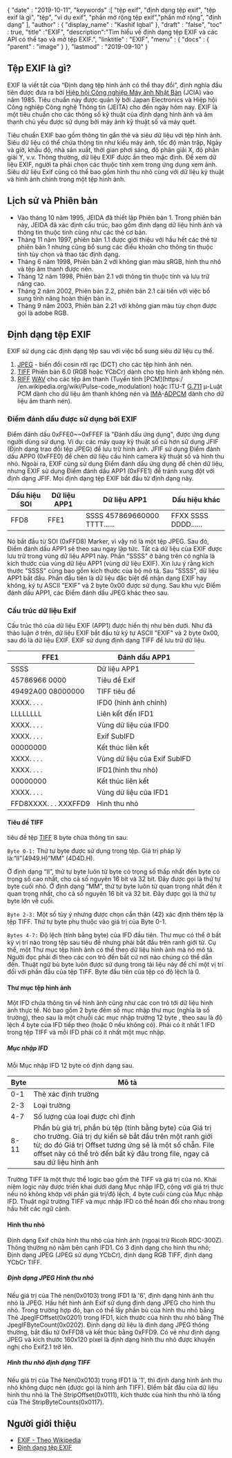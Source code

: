 {
  "date" : "2019-10-11",
  "keywords" :[ "tệp exif", "định dạng tệp exif", "tệp exif là gì", "tệp", "ví dụ exif", "phần mở rộng tệp exif","phần mở rộng", "định dạng" ],
  "author" : {
    "display_name" : "Kashif Iqbal"
},
  "draft" : "false",
  "toc" : true,
  "title" :"EXIF",
  "description":"Tìm hiểu về định dạng tệp EXIF và các API có thể tạo và mở tệp EXIF.",
  "linktitle" : "EXIF",
  "menu" : {
    "docs" : {
      "parent" : "image"
}
},
  "lastmod" : "2019-09-10"
}

## Tệp EXIF là gì?
EXIF là viết tắt của “Định dạng tệp hình ảnh có thể thay đổi”, định nghĩa đầu tiên được đưa ra bởi [Hiệp hội Công nghiệp Máy ảnh Nhật Bản](https://en.wikipedia.org/wiki/Japan_Electronic_Industries_Development_Association) (JCIA) vào năm 1985. Tiêu chuẩn này được quản lý bởi Japan Electronics và Hiệp hội Công nghiệp Công nghệ Thông tin (JEITA) cho đến ngày hôm nay. EXIF là một tiêu chuẩn cho các thông số kỹ thuật của định dạng hình ảnh và âm thanh chủ yếu được sử dụng bởi máy ảnh kỹ thuật số và máy quét.

Tiêu chuẩn EXIF bao gồm thông tin gắn thẻ và siêu dữ liệu với tệp hình ảnh. Siêu dữ liệu có thể chứa thông tin như kiểu máy ảnh, tốc độ màn trập, Ngày và giờ, khẩu độ, nhà sản xuất, thời gian phơi sáng, độ phân giải X, độ phân giải Y, v.v. Thông thường, dữ liệu EXIF được ẩn theo mặc định. Để xem dữ liệu EXIF, người ta phải chọn các thuộc tính xem trong ứng dụng xem ảnh. Siêu dữ liệu Exif cũng có thể bao gồm hình thu nhỏ cùng với dữ liệu kỹ thuật và hình ảnh chính trong một tệp hình ảnh.

## Lịch sử và Phiên bản ##

* Vào tháng 10 năm 1995, JEIDA đã thiết lập Phiên bản 1. Trong phiên bản này, JEIDA đã xác định cấu trúc, bao gồm định dạng dữ liệu hình ảnh và thông tin thuộc tính cũng như các thẻ cơ bản.
* Tháng 11 năm 1997, phiên bản 1.1 được giới thiệu với hầu hết các thẻ từ phiên bản 1 nhưng cũng bổ sung các điều khoản cho thông tin thuộc tính tùy chọn và thao tác định dạng.
* Tháng 6 năm 1998, Phiên bản 2 với không gian màu sRGB, hình thu nhỏ và tệp âm thanh được nén.
* Tháng 12 năm 1998, Phiên bản 2.1 với thông tin thuộc tính và lưu trữ nâng cao.
* Tháng 2 năm 2002, Phiên bản 2.2, phiên bản 2.1 cải tiến với việc bổ sung tính năng hoàn thiện bản in.
* Tháng 9 năm 2003, Phiên bản 2.21 với không gian màu tùy chọn được gọi là adobe RGB.

## Định dạng tệp EXIF

EXIF sử dụng các định dạng tệp sau với việc bổ sung siêu dữ liệu cụ thể.

1. [JPEG](/vi/image/jpeg/) - biến đổi cosin rời rạc (DCT) cho các tệp hình ảnh nén.
1. [TIFF](/vi/image/tiff/) Phiên bản 6.0 (RGB hoặc YCbCr) dành cho tệp hình ảnh không nén.
1. [RIFF](https://vi.wikipedia.org/wiki/Resource_Interchange_File_Format) [WAV](https://en.wikipedia.org/wiki/WAV) cho các tệp âm thanh (Tuyến tính [PCM](https:/ /en.wikipedia.org/wiki/Pulse-code_modulation) hoặc ITU-T [G.711](https://en.wikipedia.org/wiki/G.711) μ-Luật PCM dành cho dữ liệu âm thanh không nén và [ IMA](https://en.wikipedia.org/wiki/Interactive_Multimedia_Association)-[ADPCM](https://en.wikipedia.org/wiki/ADPCM) dành cho dữ liệu âm thanh nén).

### Điểm đánh dấu được sử dụng bởi EXIF ###

Điểm đánh dấu 0xFFE0~~0xFFEF là "Đánh dấu ứng dụng", được ứng dụng người dùng sử dụng. Ví dụ: các máy quay kỹ thuật số cũ hơn sử dụng JFIF (Định dạng trao đổi tệp JPEG) để lưu trữ hình ảnh. JFIF sử dụng Điểm đánh dấu APP0 (0xFFE0) để chèn dữ liệu cấu hình camera kỹ thuật số và hình thu nhỏ. Ngoài ra, EXIF cũng sử dụng Điểm đánh dấu ứng dụng để chèn dữ liệu, nhưng EXIF sử dụng Điểm đánh dấu APP1 (0xFFE1) để tránh xung đột với định dạng JFIF. Mọi định dạng tệp EXIF bắt đầu từ định dạng này.


|Dấu hiệu SOI|Dữ liệu APP1|Dữ liệu APP1|Dấu hiệu khác
---|---|---|---|
|FFD8|FFE1|SSSS 457869660000 TTTT......|FFXX SSSS DDDD......

Nó bắt đầu từ SOI (0xFFD8) Marker, vì vậy nó là một tệp JPEG. Sau đó, Điểm đánh dấu APP1 sẽ theo sau ngay lập tức. Tất cả dữ liệu của EXIF được lưu trữ trong vùng dữ liệu APP1 này. Phần "SSSS" ở bảng trên có nghĩa là kích thước của vùng dữ liệu APP1 (vùng dữ liệu EXIF). Xin lưu ý rằng kích thước "SSSS" cũng bao gồm kích thước của bộ mô tả. Sau "SSSS", dữ liệu APP1 bắt đầu. Phần đầu tiên là dữ liệu đặc biệt để nhận dạng EXIF hay không, ký tự ASCII "EXIF" và 2 byte 0x00 được sử dụng. Sau khu vực Điểm đánh dấu APP1, các Điểm đánh dấu JPEG khác theo sau.

### Cấu trúc dữ liệu Exif ###

Cấu trúc thô của dữ liệu EXIF (APP1) được hiển thị như bên dưới. Như đã thảo luận ở trên, dữ liệu EXIF bắt đầu từ ký tự ASCII "EXIF" và 2 byte 0x00, sau đó là dữ liệu EXIF. EXIF sử dụng định dạng TIFF để lưu trữ dữ liệu.


|FFE1|Đánh dấu APP1
---|---|
|SSSS|Dữ liệu APP1|Kích thước dữ liệu APP1
|45786966 0000|Tiêu đề Exif
|49492A00 08000000|TIFF tiêu đề
|XXXX. . . .|IFD0 (hình ảnh chính)|Danh mục
|LLLLLLLL|Liên kết đến IFD1
|XXXX. . . .|Vùng dữ liệu của IFD0
|XXXX. . . .|Exif SubIFD|Danh mục
|00000000|Kết thúc liên kết
|XXXX. . . .|Vùng dữ liệu của Exif SubIFD
|XXXX. . . .|IFD1(hình thu nhỏ)|Danh mục
|00000000|Kết thúc liên kết
|XXXX. . . .|Vùng dữ liệu của IFD1
|FFD8XXXX. . . XXXFFD9|Hình thu nhỏ

#### Tiêu đề TIFF ####

tiêu đề tệp [TIFF](/vi/image/tiff/) 8 byte chứa thông tin sau:

`Byte 0-1:` Thứ tự byte được sử dụng trong tệp. Giá trị pháp lý là:“II”(4949.H)“MM” (4D4D.H).

Ở định dạng “II”, thứ tự byte luôn từ byte có trọng số thấp nhất đến byte có trọng số cao nhất, cho cả số nguyên 16 bit và 32 bit. Đây được gọi là thứ tự byte cuối nhỏ. Ở định dạng “MM”, thứ tự byte luôn từ quan trọng nhất đến ít quan trọng nhất, cho cả số nguyên 16 bit và 32 bit. Đây được gọi là thứ tự byte lớn về cuối.

`Byte 2-3:` Một số tùy ý nhưng được chọn cẩn thận (42) xác định thêm tệp là tệp TIFF. Thứ tự byte phụ thuộc vào giá trị của Byte 0-1.

`Bytes 4-7:` Độ lệch (tính bằng byte) của IFD đầu tiên. Thư mục có thể ở bất kỳ vị trí nào trong tệp sau tiêu đề nhưng phải bắt đầu trên ranh giới từ. Cụ thể, một Thư mục tệp hình ảnh có thể theo dữ liệu hình ảnh mà nó mô tả. Người đọc phải đi theo các con trỏ đến bất cứ nơi nào chúng có thể dẫn đến. Thuật ngữ bù byte luôn được sử dụng trong tài liệu này để chỉ một vị trí đối với phần đầu của tệp TIFF. Byte đầu tiên của tệp có độ lệch là 0.

#### Thư mục tệp hình ảnh ####

Một IFD chứa thông tin về hình ảnh cũng như các con trỏ tới dữ liệu hình ảnh thực tế. Nó bao gồm 2 byte đếm số mục nhập thư mục (nghĩa là số trường), theo sau là một chuỗi các mục nhập trường 12 byte , theo sau là độ lệch 4 byte của IFD tiếp theo (hoặc 0 nếu không có). Phải có ít nhất 1 IFD trong tệp TIFF và mỗi IFD phải có ít nhất một mục nhập.

##### Mục nhập IFD #####

Mỗi Mục nhập IFD 12 byte có định dạng sau.


|Byte|Mô tả
---|---|
|0-1|Thẻ xác định trường
|2-3|Loại trường
|4-7|Số lượng của loại được chỉ định
|8-11|Phần bù giá trị, phần bù tệp (tính bằng byte) của Giá trị cho trường. Giá trị dự kiến sẽ bắt đầu trên một ranh giới từ; do đó Giá trị Offset tương ứng sẽ là một số chẵn. File offset này có thể trỏ đến bất kỳ đâu trong file, ngay cả sau dữ liệu hình ảnh

Trường TIFF là một thực thể logic bao gồm thẻ TIFF và giá trị của nó. Khái niệm logic này được triển khai dưới dạng Mục nhập IFD, cộng với giá trị thực nếu nó không khớp với phần giá trị/độ lệch, 4 byte cuối cùng của Mục nhập IFD. Thuật ngữ trường TIFF và mục nhập IFD có thể hoán đổi cho nhau trong hầu hết các ngữ cảnh.

#### Hình thu nhỏ ####

Định dạng Exif chứa hình thu nhỏ của hình ảnh (ngoại trừ Ricoh RDC-300Z). Thông thường nó nằm bên cạnh IFD1. Có 3 định dạng cho hình thu nhỏ; Định dạng JPEG (JPEG sử dụng YCbCr), định dạng RGB TIFF, định dạng YCbCr TIFF.

##### Định dạng JPEG Hình thu nhỏ #####

Nếu giá trị của Thẻ nén(0x0103) trong IFD1 là '6', định dạng hình ảnh thu nhỏ là JPEG. Hầu hết hình ảnh Exif sử dụng định dạng JPEG cho hình thu nhỏ. Trong trường hợp đó, bạn có thể lấy phần bù của hình thu nhỏ bằng Thẻ JpegIFOffset(0x0201) trong IFD1, kích thước của hình thu nhỏ bằng Thẻ JpegIFByteCount(0x0202). Định dạng dữ liệu là định dạng JPEG thông thường, bắt đầu từ 0xFFD8 và kết thúc bằng 0xFFD9. Có vẻ như định dạng JPEG và kích thước 160x120 pixel là định dạng hình thu nhỏ được khuyến nghị cho Exif2.1 trở lên.

##### Hình thu nhỏ định dạng TIFF #####

Nếu giá trị của Thẻ Nén(0x0103) trong IFD1 là '1', thì định dạng hình ảnh thu nhỏ không được nén (được gọi là hình ảnh TIFF). Điểm bắt đầu của dữ liệu hình thu nhỏ là Thẻ StripOffset(0x0111), kích thước của hình thu nhỏ là tổng của Thẻ StripByteCounts(0x0117).

## Người giới thiệu ##

* [EXIF - Theo Wikipedia](https://vi.wikipedia.org/wiki/Exif)
* [Định dạng tệp EXIF](https://www.media.mit.edu/pia/Research/deepview/exif.html)

